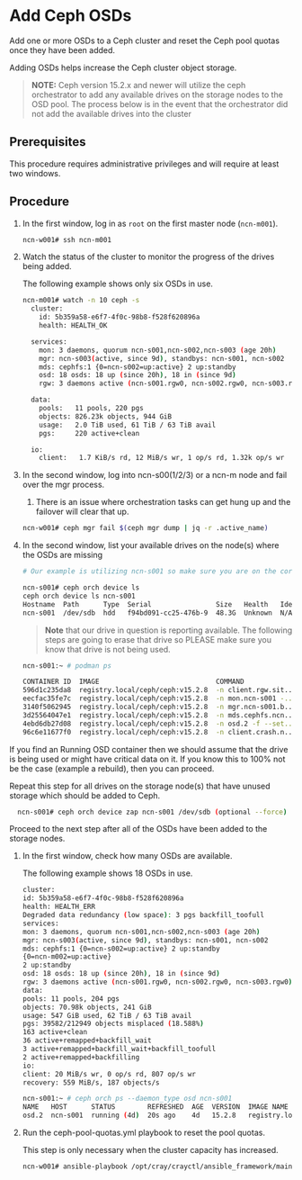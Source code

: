 # Add Ceph OSDs

Add one or more OSDs to a Ceph cluster and reset the Ceph pool quotas once they have been added.

Adding OSDs helps increase the Ceph cluster object storage.

>**NOTE:** Ceph version 15.2.x and newer will utilize the ceph orchestrator to add any available drives on the storage nodes to the OSD pool. The process below is in the event that the orchestrator did not add the available drives into the cluster

## Prerequisites

This procedure requires administrative privileges and will require at least two windows.

## Procedure

1. In the first window, log in as `root` on the first master node \(`ncn-m001`\).

    ```bash
    ncn-w001# ssh ncn-m001
    ```

1. Watch the status of the cluster to monitor the progress of the drives being added.

    The following example shows only six OSDs in use.

    ```bash
    ncn-m001# watch -n 10 ceph -s
      cluster:
        id: 5b359a58-e6f7-4f0c-98b8-f528f620896a
        health: HEALTH_OK
    
      services:
        mon: 3 daemons, quorum ncn-s001,ncn-s002,ncn-s003 (age 20h)
        mgr: ncn-s003(active, since 9d), standbys: ncn-s001, ncn-s002
        mds: cephfs:1 {0=ncn-s002=up:active} 2 up:standby
        osd: 18 osds: 18 up (since 20h), 18 in (since 9d)
        rgw: 3 daemons active (ncn-s001.rgw0, ncn-s002.rgw0, ncn-s003.rgw0)
    
      data:
        pools:   11 pools, 220 pgs
        objects: 826.23k objects, 944 GiB
        usage:   2.0 TiB used, 61 TiB / 63 TiB avail
        pgs:     220 active+clean
    
      io:
        client:   1.7 KiB/s rd, 12 MiB/s wr, 1 op/s rd, 1.32k op/s wr
    ```

1. In the second window, log into ncn-s00(1/2/3) or a ncn-m node and fail over the mgr process.
    1. There is an issue where orchestration tasks can get hung up and the failover will clear that up.

    ```bash
    ncn-w001# ceph mgr fail $(ceph mgr dump | jq -r .active_name)
    ```

1. In the second window, list your available drives on the node(s) where the OSDs are missing
  
   ```bash
   # Our example is utilizing ncn-s001 so make sure you are on the correct host for your situation

   ncn-s001# ceph orch device ls
   ceph orch device ls ncn-s001
   Hostname  Path      Type  Serial                Size   Health   Ident  Fault  Available
   ncn-s001  /dev/sdb  hdd   f94bd091-cc25-476b-9  48.3G  Unknown  N/A    N/A    No
   ```

   >**Note** that our drive in question is reporting available. The following steps are going to erase that drive so PLEASE make sure you know that drive is not being used.

   ```bash
   ncn-s001:~ # podman ps

   CONTAINER ID  IMAGE                             COMMAND               CREATED                 STATUS                     PORTS   NAMES
   596d1c235da8  registry.local/ceph/ceph:v15.2.8  -n client.rgw.sit...  Less than a second ago  Up Less than a second ago          ceph-11d5d552-cfac-11eb-ab69-fa163ec012bf-rgw.site1.zone1.ncn-s001.oztynu
   eecfac35fe7c  registry.local/ceph/ceph:v15.2.8  -n mon.ncn-s001 -...  2 seconds ago           Up 2 seconds ago                   ceph-11d5d552-cfac-11eb-ab69-fa163ec012bf-mon.ncn-s001
   3140f5062945  registry.local/ceph/ceph:v15.2.8  -n mgr.ncn-s001.b...  17 seconds ago          Up 17 seconds ago                  ceph-11d5d552-cfac-11eb-ab69-fa163ec012bf-mgr.ncn-s001.bfdept
   3d25564047e1  registry.local/ceph/ceph:v15.2.8  -n mds.cephfs.ncn...  3 days ago              Up 3 days ago                      ceph-11d5d552-cfac-11eb-ab69-fa163ec012bf-mds.cephfs.ncn-s001.juehkw
   4ebd6db27d08  registry.local/ceph/ceph:v15.2.8  -n osd.2 -f --set...  4 days ago              Up 4 days ago                      ceph-11d5d552-cfac-11eb-ab69-fa163ec012bf-osd.2
   96c6e11677f0  registry.local/ceph/ceph:v15.2.8  -n client.crash.n...  4 days ago              Up 4 days ago                      ceph-11d5d552-cfac-11eb-ab69-fa163ec012bf-crash.ncn-s001

   ```

  If you find an Running OSD container then we should assume that the drive is being used or might have critical data on it. If you know this to 100% not be the case (example a rebuild), then you can proceed.

  Repeat this step for all drives on the storage node\(s\) that have unused storage which should be added to Ceph.

  ```bash
    ncn-s001# ceph orch device zap ncn-s001 /dev/sdb (optional --force)
   ```

  Proceed to the next step after all of the OSDs have been added to the storage nodes.

1. In the first window, check how many OSDs are available.

    The following example shows 18 OSDs in use.

    ```bash
    cluster:
    id: 5b359a58-e6f7-4f0c-98b8-f528f620896a
    health: HEALTH_ERR
    Degraded data redundancy (low space): 3 pgs backfill_toofull
    services:
    mon: 3 daemons, quorum ncn-s001,ncn-s002,ncn-s003 (age 20h)
    mgr: ncn-s003(active, since 9d), standbys: ncn-s001, ncn-s002
    mds: cephfs:1 {0=ncn-s002=up:active} 2 up:standby
    {0=ncn-m002=up:active}
    2 up:standby
    osd: 18 osds: 18 up (since 20h), 18 in (since 9d)
    rgw: 3 daemons active (ncn-s001.rgw0, ncn-s002.rgw0, ncn-s003.rgw0)
    data:
    pools: 11 pools, 204 pgs
    objects: 70.98k objects, 241 GiB
    usage: 547 GiB used, 62 TiB / 63 TiB avail
    pgs: 39582/212949 objects misplaced (18.588%)
    163 active+clean
    36 active+remapped+backfill_wait
    3 active+remapped+backfill_wait+backfill_toofull
    2 active+remapped+backfilling
    io:
    client: 20 MiB/s wr, 0 op/s rd, 807 op/s wr
    recovery: 559 MiB/s, 187 objects/s
    ```

   ```bash
   ncn-s001:~ # ceph orch ps --daemon_type osd ncn-s001
   NAME   HOST      STATUS        REFRESHED  AGE  VERSION  IMAGE NAME                        IMAGE ID      CONTAINER ID
   osd.2  ncn-s001  running (4d)  20s ago    4d   15.2.8   registry.local/ceph/ceph:v15.2.8  5553b0cb212c  4ebd6db27d08
   ```

1. Run the ceph-pool-quotas.yml playbook to reset the pool quotas.

    This step is only necessary when the cluster capacity has increased.

    ```bash
    ncn-w001# ansible-playbook /opt/cray/crayctl/ansible_framework/main/ceph-pool-quotas.yml
    ```
